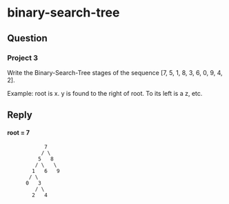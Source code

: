 # binary-search-tree

## **Question**
### Project 3
Write the Binary-Search-Tree stages of the sequence [7, 5, 1, 8, 3, 6, 0, 9, 4, 2].

Example: root is x. y is found to the right of root. To its left is a z, etc.

## **Reply**
#### root = 7



                7
               / \
              5   8
             / \   \
            1   6   9
           / \
          0   3
             / \
            2   4
